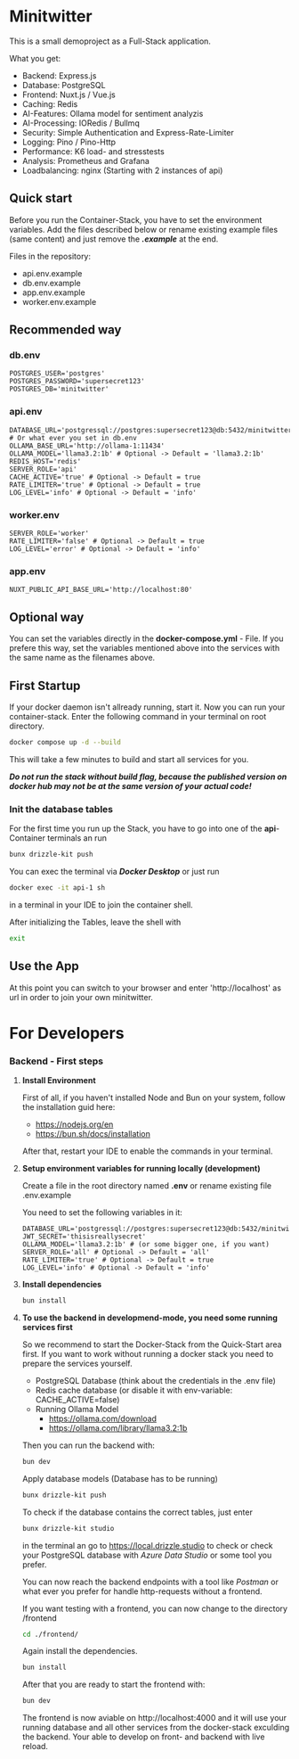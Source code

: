 # Minitwitter

This is a small demoproject as a Full-Stack application.

What you get:
- Backend: Express.js
- Database: PostgreSQL
- Frontend: Nuxt.js / Vue.js
- Caching: Redis
- AI-Features: Ollama model for sentiment analyzis
- AI-Processing: IORedis / Bullmq
- Security: Simple Authentication and Express-Rate-Limiter
- Logging: Pino / Pino-Http
- Performance: K6 load- and stresstests
- Analysis: Prometheus and Grafana
- Loadbalancing: nginx (Starting with 2 instances of api)

## Quick start

Before you run the Container-Stack, you have to set the environment variables.
Add the files described below or rename existing example files (same content) and just remove the ***.example*** at the end.

Files in the repository:
- api.env.example
- db.env.example
- app.env.example
- worker.env.example

## Recommended way
### db.env
```dotenv
POSTGRES_USER='postgres'
POSTGRES_PASSWORD='supersecret123'
POSTGRES_DB='minitwitter'
```

### api.env
```dotenv
DATABASE_URL='postgressql://postgres:supersecret123@db:5432/minitwitter' # Or what ever you set in db.env
OLLAMA_BASE_URL='http://ollama-1:11434'
OLLAMA_MODEL='llama3.2:1b' # Optional -> Default = 'llama3.2:1b'
REDIS_HOST='redis'
SERVER_ROLE='api'
CACHE_ACTIVE='true' # Optional -> Default = true
RATE_LIMITER='true' # Optional -> Default = true
LOG_LEVEL='info' # Optional -> Default = 'info'
```

### worker.env
```dotenv
SERVER_ROLE='worker'
RATE_LIMITER='false' # Optional -> Default = true
LOG_LEVEL='error' # Optional -> Default = 'info'
```

### app.env
```dotenv
NUXT_PUBLIC_API_BASE_URL='http://localhost:80'
```

## Optional way
You can set the variables directly in the **docker-compose.yml** - File. If you prefere this way, set the variables mentioned above into the services with the same name as the filenames above.

## First Startup
If your docker daemon isn't allready running, start it.
Now you can run your container-stack. Enter the following command in your terminal on root directory.
```bash
docker compose up -d --build
```
This will take a few minutes to build and start all services for you.

***Do not run the stack without build flag, because the published version on docker hub may not be at the same version of your actual code!***

### Init the database tables
For the first time you run up the Stack, you have to go into one of the **api**-Container terminals an run
```bash
bunx drizzle-kit push
```
You can exec the terminal via ***Docker Desktop*** or just run 
```bash
docker exec -it api-1 sh
```
in a terminal in your IDE to join the container shell.

After initializing the Tables, leave the shell with
```bash
exit
```

## Use the App

At this point you can switch to your browser and enter 'http://localhost' as url in order to join your own minitwitter.

# For Developers
### Backend - First steps

1. **Install Environment**

    First of all, if you haven't installed Node and Bun on your system, follow the installation guid here:

    - https://nodejs.org/en
    - https://bun.sh/docs/installation

    After that, restart your IDE to enable the commands in your terminal.

2. **Setup environment variables for running locally (development)**

    Create a file in the root directory named **.env** or rename existing file .env.example

    You need to set the following variables in it:

    ```dotenv
    DATABASE_URL='postgressql://postgres:supersecret123@db:5432/minitwitter'
    JWT_SECRET='thisisreallysecret'
    OLLAMA_MODEL='llama3.2:1b' # (or some bigger one, if you want)
    SERVER_ROLE='all' # Optional -> Default = 'all'
    RATE_LIMITER='true' # Optional -> Default = true
    LOG_LEVEL='info' # Optional -> Default = 'info'
    ```

3. **Install dependencies**

    ```bash
    bun install
    ```

4. **To use the backend in developmend-mode, you need some running services first**

    So we recommend to start the Docker-Stack from the Quick-Start area first.
    If you want to work without running a docker stack you need to prepare the services yourself.

    - PostgreSQL Database (think about the credentials in the .env file)
    - Redis cache database (or disable it with env-variable: CACHE_ACTIVE=false)
    - Running Ollama Model 
        - https://ollama.com/download
        - https://ollama.com/library/llama3.2:1b

    Then you can run the backend with:
    ```bash
    bun dev
    ```

    Apply database models (Database has to be running)
    ```bash
    bunx drizzle-kit push
    ```
    To check if the database contains the correct tables, just enter
    ```bash
    bunx drizzle-kit studio
    ```
    in the terminal an go to https://local.drizzle.studio to check or check your PostgreSQL database with *Azure Data Studio* or some tool you prefer.

    You can now reach the backend endpoints with a tool like *Postman* or what ever you prefer for handle http-requests without a frontend.

    If you want testing with a frontend, you can now change to the directory /frontend
    ```bash
    cd ./frontend/
    ```

    Again install the dependencies.
     ```bash
    bun install
    ```

    After that you are ready to start the frontend with:
    ```bash
    bun dev
    ```
    
    The frontend is now aviable on http://localhost:4000 and it will use your running database and all other services from the docker-stack exculding the backend.
    Your able to develop on front- and backend with live reload.